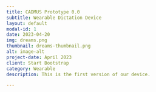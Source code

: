 ```yaml
---
title: CADMUS Prototype 0.0
subtitle: Wearable Dictation Device
layout: default
modal-id: 1
date: 2023-04-20
img: dreams.png
thumbnail: dreams-thumbnail.png
alt: image-alt
project-date: April 2023
client: Start Bootstrap
category: Wearable
description: This is the first version of our device.

---
```

